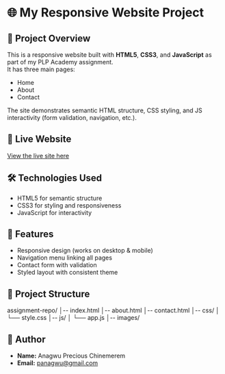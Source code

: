 # 🌐 My Responsive Website Project

## 📖 Project Overview
This is a responsive website built with **HTML5**, **CSS3**, and **JavaScript** as part of my PLP Academy assignment.  
It has three main pages:
- Home
- About
- Contact  

The site demonstrates semantic HTML structure, CSS styling, and JS interactivity (form validation, navigation, etc.).

## 🚀 Live Website
[View the live site here](https://preciousanagwu.github.io/plp-webtechnologies-classroom-july2025-july-2025-final-project-and-deployment-Final-Project-and-Depl/)


## 🛠️ Technologies Used
- HTML5 for semantic structure
- CSS3 for styling and responsiveness
- JavaScript for interactivity

## 📱 Features
- Responsive design (works on desktop & mobile)
- Navigation menu linking all pages
- Contact form with validation
- Styled layout with consistent theme

## 📂 Project Structure
assignment-repo/
│-- index.html
│-- about.html
│-- contact.html
│-- css/
│ └── style.css
│-- js/
│ └── app.js
│-- images/


## 🙋 Author
- **Name:** Anagwu Precious Chinemerem
- **Email:** panagwu@gmail.com
